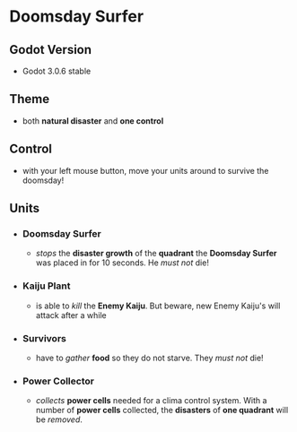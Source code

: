 # Doomsday Surfer

## Godot Version

- Godot 3.0.6 stable

## Theme

- both **natural disaster** and **one control**

## Control
- with your left mouse button, move your units around to survive the doomsday!

## Units
- ### Doomsday Surfer

    - *stops* the **disaster growth** of the **quadrant** the **Doomsday Surfer** was placed in for 10 seconds. He *must not* die!

- ### Kaiju Plant

    - is able to *kill* the **Enemy Kaiju**. But beware, new Enemy Kaiju's will attack after a while

- ### Survivors

    - have to *gather* **food** so they do not starve. They *must not* die!

- ### Power Collector

    - *collects* **power cells** needed for a clima control system. With a number of **power cells** collected, the **disasters** of **one quadrant** will be *removed*.